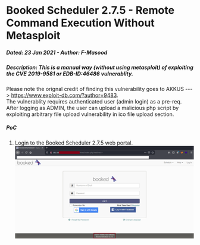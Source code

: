 # Booked Scheduler 2.7.5 - Remote Command Execution Without Metasploit
##### Dated: 23 Jan 2021 - Author: F-Masood
##### Description: This is a manual way (without using metasploit) of exploiting the **CVE 2019-9581** or **EDB-ID:46486** vulnerablity. 
Please note the orignal credit of finding this vulnerability goes to AKKUS ---> https://www.exploit-db.com/?author=9483. \
The vulnerablity requires authenticated user (admin login) as a pre-req. After logging as ADMIN, the user can upload a malicious php script by exploiting arbitrary file upload vulnerability in ico file upload section. 

##### PoC

1. Login to the Booked Scheduler 2.7.5 web portal.
![alt text](https://github.com/F-Masood/Booked-Scheduler-2.7.5---RCE-Without-MSF/blob/main/01.png)
